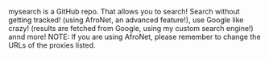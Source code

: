 mysearch is a GitHub repo. That allows you to search! Search without getting tracked! (using AfroNet, an advanced feature!), use Google like crazy! (results are fetched from Google, using my custom search engine!) annd more! NOTE: If you are using AfroNet, please remember to change the URLs of the proxies listed.
